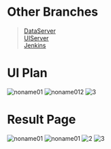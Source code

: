 # Other Branches
>[DataServer](https://github.com/ddalkyTokky/Admin_Page_KAU2022/tree/DataServer)      
>[UIServer](https://github.com/ddalkyTokky/Admin_Page_KAU2022/tree/UIServer)      
>[Jenkins](https://github.com/ddalkyTokky/Admin_Page_KAU2022/tree/Jenkins)

# UI Plan

![noname01](https://github.com/ddalkyTokky/Admin_Page_KAU2022/assets/47583083/8c8d3c4a-6fb0-47f9-8ab2-08f2ce906989)
![noname012](https://github.com/ddalkyTokky/Admin_Page_KAU2022/assets/47583083/f78585fd-8cb7-492c-84e6-fd9c568d2388)
![3](https://github.com/ddalkyTokky/Admin_Page_KAU2022/assets/47583083/b8ccbfa7-bf63-4a70-867e-284045e202d9)


# Result Page
![noname01](https://github.com/ddalkyTokky/Admin_Page_KAU2022/assets/47583083/cdf6142b-7f50-4142-a227-cd457f546330)
![noname01](https://github.com/ddalkyTokky/Admin_Page_KAU2022/assets/47583083/4ea9f480-1752-4421-9821-94d3c4bfa6ef)
![2](https://github.com/ddalkyTokky/Admin_Page_KAU2022/assets/47583083/194c6304-2365-4367-9874-368ec2f38191)
![3](https://github.com/ddalkyTokky/Admin_Page_KAU2022/assets/47583083/f5189c68-6915-44fc-b070-ebc99b2a10b0)
